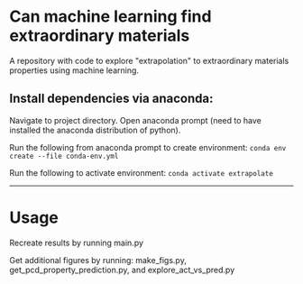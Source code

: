 # Can machine learning find extraordinary materials
A repository with code to explore "extrapolation" to extraordinary materials properties using machine learning.


## Install dependencies via anaconda:
Navigate to project directory.
Open anaconda prompt (need to have installed the anaconda distribution of python).

Run the following from anaconda prompt to create environment:
`conda env create --file conda-env.yml`

Run the following to activate environment:
`conda activate extrapolate`

--------
# Usage
Recreate results by running main.py

Get additional figures by running:
make_figs.py, get_pcd_property_prediction.py, and explore_act_vs_pred.py
